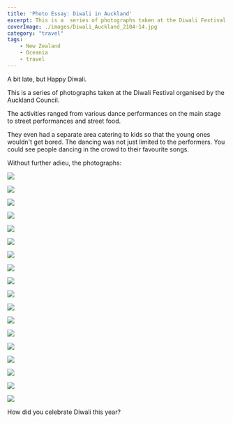```yaml
---
title: 'Photo Essay: Diwali in Auckland'
excerpt: This is a  series of photographs taken at the Diwali Festival organised by the Auckland Council.
coverImage: ./images/Diwali_Auckland_2104-14.jpg
category: "travel"
tags:
    - New Zealand
    - Oceania
    - travel
---
```


A bit late, but Happy Diwali.

This is a series of photographs taken at the Diwali Festival organised by the Auckland Council.

The activities ranged from various dance performances on the main stage to street performances and street food.

They even had a separate area catering to kids so that the young ones wouldn't get bored. The dancing was not just limited to the performers. You could see people dancing in the crowd to their favourite songs.

Without further adieu, the photographs:

![](./images/Diwali_Auckland_2104-1.jpg)

![](./images/Diwali_Auckland_2104-2.jpg)

![](./images/Diwali_Auckland_2104-3.jpg)

![](./images/Diwali_Auckland_2104-4.jpg)

![](./images/Diwali_Auckland_2104-5.jpg)

![](./images/Diwali_Auckland_2104-6.jpg)

![](./images/Diwali_Auckland_2104-7.jpg)

![](./images/Diwali_Auckland_2104-8.jpg)

![](./images/Diwali_Auckland_2104-9.jpg)

![](./images/Diwali_Auckland_2104-10.jpg)

![](./images/Diwali_Auckland_2104-11.jpg)

![](./images/Diwali_Auckland_2104-12.jpg)

![](./images/Diwali_Auckland_2104-13.jpg)

![](./images/Diwali_Auckland_2104-14.jpg)

![](./images/Diwali_Auckland_2104-15.jpg)

![](./images/Diwali_Auckland_2104-16.jpg)

![](./images/Diwali_Auckland_2104-17.jpg)

![](./images/Diwali_Auckland_2104-18.jpg)

How did you celebrate Diwali this year?
